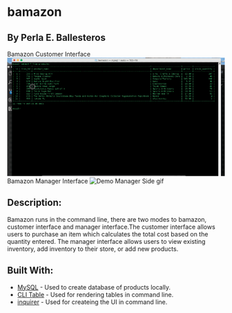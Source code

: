 # bamazon
## By Perla E. Ballesteros

Bamazon Customer Interface
![Demo Customer Side gif](./screenshots/bamazonCustomer.gif)
Bamazon Manager Interface
![Demo Manager Side gif](./screenshots/bamazonManager.gif)

## Description:
Bamazon runs in the command line, there are two modes to bamazon, customer interface and manager interface.The customer interface allows users to purchase an item which calculates the total cost based on the quantity entered. The manager interface allows users to view existing inventory, add inventory to their store, or add new products. 

## Built With:
* [MySQL](https://www.mysql.com/) - Used to create database of products locally.
* [CLI Table](https://www.npmjs.com/package/cli-table) - Used for rendering tables in command line.
* [inquirer](https://www.npmjs.com/package/inquirer) - Used for createing the UI in command line.